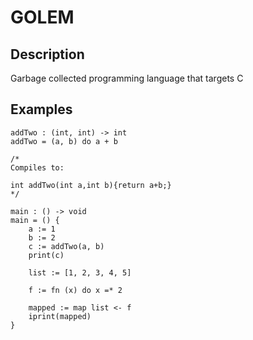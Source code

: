 # GOLEM

## Description
Garbage collected programming language that targets C

## Examples

```gm
addTwo : (int, int) -> int
addTwo = (a, b) do a + b

/*
Compiles to:

int addTwo(int a,int b){return a+b;}
*/

main : () -> void
main = () {
    a := 1
    b := 2
    c := addTwo(a, b)
    print(c) 
    
    list := [1, 2, 3, 4, 5]
    
    f := fn (x) do x =* 2

    mapped := map list <- f
    iprint(mapped)
}
```

